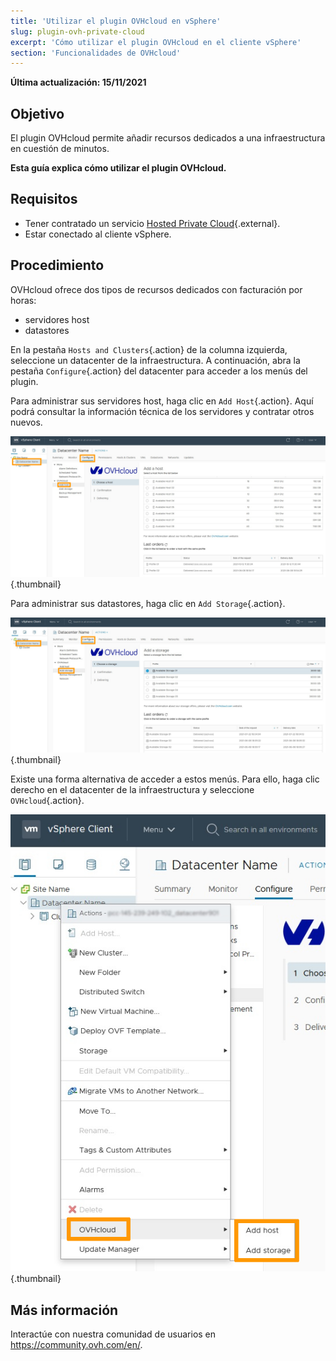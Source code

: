 ```yaml
---
title: 'Utilizar el plugin OVHcloud en vSphere'
slug: plugin-ovh-private-cloud
excerpt: 'Cómo utilizar el plugin OVHcloud en el cliente vSphere'
section: 'Funcionalidades de OVHcloud'
---
```


**Última actualización: 15/11/2021**

## Objetivo

El plugin OVHcloud permite añadir recursos dedicados a una infraestructura en cuestión de minutos.

**Esta guía explica cómo utilizar el plugin OVHcloud.**

## Requisitos

* Tener contratado un servicio [Hosted Private Cloud](https://www.ovhcloud.com/es-es/enterprise/products/hosted-private-cloud/){.external}.
* Estar conectado al cliente vSphere.

## Procedimiento

OVHcloud ofrece dos tipos de recursos dedicados con facturación por horas:

* servidores host
* datastores

En la pestaña `Hosts and Clusters`{.action} de la columna izquierda, seleccione un datacenter de la infraestructura. A continuación, abra la pestaña `Configure`{.action} del datacenter para acceder a los menús del plugin.

Para administrar sus servidores host, haga clic en `Add Host`{.action}. Aquí podrá consultar la información técnica de los servidores y contratar otros nuevos.

![Add OVH Host](images/Plugin01.jpg){.thumbnail}

Para administrar sus datastores, haga clic en `Add Storage`{.action}.

![Add OVH Storage](images/Plugin02.jpg){.thumbnail}

Existe una forma alternativa de acceder a estos menús. Para ello, haga clic derecho en el datacenter de la infraestructura y seleccione `OVHcloud`{.action}.

![Menú OVH Private Cloud](images/Plugin03.jpg){.thumbnail}

## Más información

Interactúe con nuestra comunidad de usuarios en <https://community.ovh.com/en/>.
